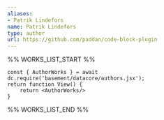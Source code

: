 ```yaml
---
aliases:
- Patrik Lindefors
name: Patrik Lindefors
type: author
url: https://github.com/paddan/code-block-plugin
---
```



%% WORKS_LIST_START %%

```datacorejsx
const { AuthorWorks } = await dc.require('basement/datacore/authors.jsx');
return function View() {
    return <AuthorWorks/>
}
```
%% WORKS_LIST_END %%